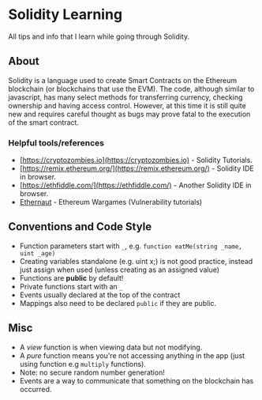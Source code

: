 # Solidity Learning
All tips and info that I learn while going through Solidity. 

## About

Solidity is a language used to create Smart Contracts on the Ethereum blockchain (or blockchains that use the EVM). 
The code, although similar to javascript, has many select methods for transferring currency, checking ownership and
having access control. However, at this time it is still quite new and requires careful thought as bugs may prove fatal
to the execution of the smart contract.

### Helpful tools/references

* [https://cryptozombies.io](https://cryptozombies.io) - Solidity Tutorials.
* [https://remix.ethereum.org/](https://remix.ethereum.org/) - Solidity IDE in browser.
* [https://ethfiddle.com/](https://ethfiddle.com/) - Another Solidity IDE in browser.
* [Ethernaut](https://github.com/OpenZeppelin/ethernaut) - Ethereum Wargames (Vulnerability tutorials)

## Conventions and Code Style

* Function parameters start with `_`, e.g. ``function eatMe(string _name, uint _age)``
* Creating variables standalone (e.g. uint x;) is not good practice, instead just assign when
used (unless creating as an assigned value)
* Functions are **public** by default!
* Private functions start with an `_`
* Events usually declared at the top of the contract
* Mappings also need to be declared `public` if they are public.

## Misc

* A *view* function is when viewing data but not modifying.
* A *pure* function means you're not accessing anything in the app (just using function e.g `multiply` functions).
* Note: no secure random number generation! 
* Events are a way to communicate that something on the blockchain has occurred.
